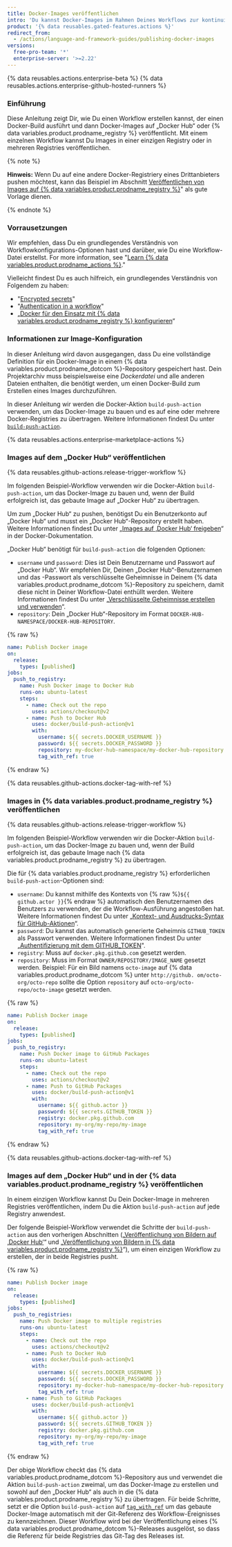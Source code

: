 ```yaml
---
title: Docker-Images veröffentlichen
intro: 'Du kannst Docker-Images im Rahmen Deines Workflows zur kontinuierlichen Integration (CI) in einer Registry wie zum Beispiel „Docker Hub“ oder {% data variables.product.prodname_registry %} veröffentlichen.'
product: '{% data reusables.gated-features.actions %}'
redirect_from:
  - /actions/language-and-framework-guides/publishing-docker-images
versions:
  free-pro-team: '*'
  enterprise-server: '>=2.22'
---
```


{% data reusables.actions.enterprise-beta %}
{% data reusables.actions.enterprise-github-hosted-runners %}

### Einführung

Diese Anleitung zeigt Dir, wie Du einen Workflow erstellen kannst, der einen Docker-Build ausführt und dann Docker-Images auf „Docker Hub“ oder {% data variables.product.prodname_registry %} veröffentlicht. Mit einem einzelnen Workflow kannst Du Images in einer einzigen Registry oder in mehreren Registries veröffentlichen.

{% note %}

**Hinweis:** Wenn Du auf eine andere Docker-Registriery eines Drittanbieters pushen möchtest, kann das Beispiel im Abschnitt [Veröffentlichen von Images auf {% data variables.product.prodname_registry %}](#publishing-images-to-github-packages)" als gute Vorlage dienen.

{% endnote %}

### Vorrausetzungen

Wir empfehlen, dass Du ein grundlegendes Verständnis von Workflowkonfigurations-Optionen hast und darüber, wie Du eine Workflow-Datei erstellst. For more information, see "[Learn {% data variables.product.prodname_actions %}](/actions/learn-github-actions)."

Vielleicht findest Du es auch hilfreich, ein grundlegendes Verständnis von Folgendem zu haben:

- "[Encrypted secrets](/actions/reference/encrypted-secrets)"
- "[Authentication in a workflow](/actions/reference/authentication-in-a-workflow)"
- „[Docker für den Einsatz mit {% data variables.product.prodname_registry %} konfigurieren](/packages/using-github-packages-with-your-projects-ecosystem/configuring-docker-for-use-with-github-packages)“

### Informationen zur Image-Konfiguration

In dieser Anleitung wird davon ausgegangen, dass Du eine vollständige Definition für ein Docker-Image in einem {% data variables.product.prodname_dotcom %}-Repository gespeichert hast. Dein Projektarchiv muss beispielsweise eine _Dockerdatei_ und alle anderen Dateien enthalten, die benötigt werden, um einen Docker-Build zum Erstellen eines Images durchzuführen.

In dieser Anleitung wir werden die Docker-Aktion `build-push-action` verwenden, um das Docker-Image zu bauen und es auf eine oder mehrere Docker-Registries zu übertragen. Weitere Informationen findest Du unter [`build-push-action`](https://github.com/marketplace/actions/build-and-push-docker-images).

{% data reusables.actions.enterprise-marketplace-actions %}

### Images auf dem „Docker Hub“ veröffentlichen

{% data reusables.github-actions.release-trigger-workflow %}

Im folgenden Beispiel-Workflow verwenden wir die Docker-Aktion `build-push-action`, um das Docker-Image zu bauen und, wenn der Build erfolgreich ist, das gebaute Image auf „Docker Hub“ zu übertragen.

Um zum „Docker Hub“ zu pushen, benötigst Du ein Benutzerkonto auf „Docker Hub“ und musst ein „Docker Hub“-Repository erstellt haben. Weitere Informationen findest Du unter „[Images auf ‚Docker Hub‘ freigeben](https://docs.docker.com/get-started/part3/)“ in der Docker-Dokumentation.

„Docker Hub“ benötigt für `build-push-action` die folgenden Optionen:

* `username` und `password`: Dies ist Dein Benutzername und Passwort auf „Docker Hub“. Wir empfehlen Dir, Deinen „Docker Hub“-Benutzernamen und das -Passwort als verschlüsselte Geheimnisse in Deinem {% data variables.product.prodname_dotcom %}-Repository zu speichern, damit diese nicht in Deiner Workflow-Datei enthüllt werden. Weitere Informationen findest Du unter „[Verschlüsselte Geheimnisse erstellen und verwenden](/actions/automating-your-workflow-with-github-actions/creating-and-using-encrypted-secrets)“.
* `repository`: Dein „Docker Hub“-Repository im Format `DOCKER-HUB-NAMESPACE/DOCKER-HUB-REPOSITORY`.

{% raw %}
```yaml
name: Publish Docker image
on:
  release:
    types: [published]
jobs:
  push_to_registry:
    name: Push Docker image to Docker Hub
    runs-on: ubuntu-latest
    steps:
      - name: Check out the repo
        uses: actions/checkout@v2
      - name: Push to Docker Hub
        uses: docker/build-push-action@v1
        with:
          username: ${{ secrets.DOCKER_USERNAME }}
          password: ${{ secrets.DOCKER_PASSWORD }}
          repository: my-docker-hub-namespace/my-docker-hub-repository
          tag_with_ref: true
```
{% endraw %}

{% data reusables.github-actions.docker-tag-with-ref %}

### Images in {% data variables.product.prodname_registry %} veröffentlichen

{% data reusables.github-actions.release-trigger-workflow %}

Im folgenden Beispiel-Workflow verwenden wir die Docker-Aktion `build-push-action`, um das Docker-Image zu bauen und, wenn der Build erfolgreich ist, das gebaute Image nach {% data variables.product.prodname_registry %} zu übertragen.

Die für {% data variables.product.prodname_registry %} erforderlichen `build-push-action`-Optionen sind:

* `username`: Du kannst mithilfe des Kontexts von {% raw %}`${{ github.actor }}`{% endraw %} automatisch den Benutzernamen des Benutzers zu verwenden, der die Workflow-Ausführung angestoßen hat. Weitere Informationen findest Du unter „[Kontext- und Ausdrucks-Syntax für GitHub-Aktionen](/actions/reference/context-and-expression-syntax-for-github-actions#github-context)“.
* `password`: Du kannst das automatisch generierte Geheimnis `GITHUB_TOKEN` als Passwort verwenden. Weitere Informationen findest Du unter „[Authentifizierung mit dem GITHUB_TOKEN](/actions/automating-your-workflow-with-github-actions/authenticating-with-the-github_token)".
* `registry`: Muss auf `docker.pkg.github.com` gesetzt werden.
* `repository`: Muss im Format `OWNER/REPOSITORY/IMAGE_NAME` gesetzt werden. Beispiel: Für ein Bild namens `octo-image` auf {% data variables.product.prodname_dotcom %} unter `http://github. om/octo-org/octo-repo` sollte die Option `repository` auf `octo-org/octo-repo/octo-image` gesetzt werden.

{% raw %}
```yaml
name: Publish Docker image
on:
  release:
    types: [published]
jobs:
  push_to_registry:
    name: Push Docker image to GitHub Packages
    runs-on: ubuntu-latest
    steps:
      - name: Check out the repo
        uses: actions/checkout@v2
      - name: Push to GitHub Packages
        uses: docker/build-push-action@v1
        with:
          username: ${{ github.actor }}
          password: ${{ secrets.GITHUB_TOKEN }}
          registry: docker.pkg.github.com
          repository: my-org/my-repo/my-image
          tag_with_ref: true

```
{% endraw %}

{% data reusables.github-actions.docker-tag-with-ref %}

### Images auf dem „Docker Hub“ und in der {% data variables.product.prodname_registry %} veröffentlichen

In einem einzigen Workflow kannst Du Dein Docker-Image in mehreren Registries veröffentlichen, indem Du die Aktion `build-push-action` auf jede Registry anwendest.

Der folgende Beispiel-Workflow verwendet die Schritte der `build-push-action` aus den vorherigen Abschnitten („[Veröffentlichung von Bildern auf ‚Docker Hub‘](#publishing-images-to-docker-hub)“ und „[Veröffentlichung von Bildern in {% data variables.product.prodname_registry %}](#publishing-images-to-github-packages)“), um einen einzigen Workflow zu erstellen, der in beide Registries pusht.

{% raw %}
```yaml
name: Publish Docker image
on:
  release:
    types: [published]
jobs:
  push_to_registries:
    name: Push Docker image to multiple registries
    runs-on: ubuntu-latest
    steps:
      - name: Check out the repo
        uses: actions/checkout@v2
      - name: Push to Docker Hub
        uses: docker/build-push-action@v1
        with:
          username: ${{ secrets.DOCKER_USERNAME }}
          password: ${{ secrets.DOCKER_PASSWORD }}
          repository: my-docker-hub-namespace/my-docker-hub-repository
          tag_with_ref: true
      - name: Push to GitHub Packages
        uses: docker/build-push-action@v1
        with:
          username: ${{ github.actor }}
          password: ${{ secrets.GITHUB_TOKEN }}
          registry: docker.pkg.github.com
          repository: my-org/my-repo/my-image
          tag_with_ref: true
```
{% endraw %}

Der obige Workflow checkt das {% data variables.product.prodname_dotcom %}-Repository aus und verwendet die Aktion `build-push-action` zweimal, um das Docker-Image zu erstellen und sowohl auf den „Docker Hub“ als auch in die {% data variables.product.prodname_registry %} zu übertragen. Für beide Schritte, setzt er die Option `build-push-action` auf [`tag_with_ref`](https://github.com/marketplace/actions/build-and-push-docker-images#tag_with_ref) um das gebaute Docker-Image automatisch mit der Git-Referenz des Workflow-Ereignisses zu kennzeichnen. Dieser Workflow wird bei der Veröffentlichung eines {% data variables.product.prodname_dotcom %}-Releases ausgelöst, so dass die Referenz für beide Registries das Git-Tag des Releases ist.
